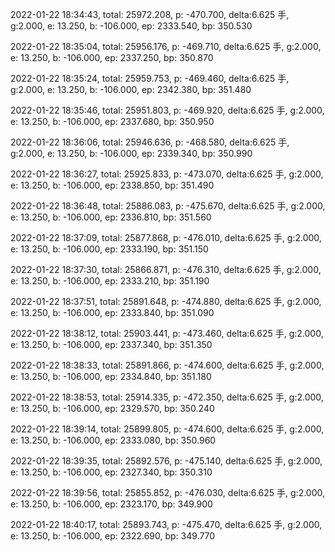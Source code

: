 2022-01-22 18:34:43, total: 25972.208, p: -470.700, delta:6.625 手, g:2.000, e: 13.250, b: -106.000, ep: 2333.540, bp: 350.530

2022-01-22 18:35:04, total: 25956.176, p: -469.710, delta:6.625 手, g:2.000, e: 13.250, b: -106.000, ep: 2337.250, bp: 350.870

2022-01-22 18:35:24, total: 25959.753, p: -469.460, delta:6.625 手, g:2.000, e: 13.250, b: -106.000, ep: 2342.380, bp: 351.480

2022-01-22 18:35:46, total: 25951.803, p: -469.920, delta:6.625 手, g:2.000, e: 13.250, b: -106.000, ep: 2337.680, bp: 350.950

2022-01-22 18:36:06, total: 25946.636, p: -468.580, delta:6.625 手, g:2.000, e: 13.250, b: -106.000, ep: 2339.340, bp: 350.990

2022-01-22 18:36:27, total: 25925.833, p: -473.070, delta:6.625 手, g:2.000, e: 13.250, b: -106.000, ep: 2338.850, bp: 351.490

2022-01-22 18:36:48, total: 25886.083, p: -475.670, delta:6.625 手, g:2.000, e: 13.250, b: -106.000, ep: 2336.810, bp: 351.560

2022-01-22 18:37:09, total: 25877.868, p: -476.010, delta:6.625 手, g:2.000, e: 13.250, b: -106.000, ep: 2333.190, bp: 351.150

2022-01-22 18:37:30, total: 25866.871, p: -476.310, delta:6.625 手, g:2.000, e: 13.250, b: -106.000, ep: 2333.210, bp: 351.190

2022-01-22 18:37:51, total: 25891.648, p: -474.880, delta:6.625 手, g:2.000, e: 13.250, b: -106.000, ep: 2333.840, bp: 351.090

2022-01-22 18:38:12, total: 25903.441, p: -473.460, delta:6.625 手, g:2.000, e: 13.250, b: -106.000, ep: 2337.340, bp: 351.350

2022-01-22 18:38:33, total: 25891.866, p: -474.600, delta:6.625 手, g:2.000, e: 13.250, b: -106.000, ep: 2334.840, bp: 351.180

2022-01-22 18:38:53, total: 25914.335, p: -472.350, delta:6.625 手, g:2.000, e: 13.250, b: -106.000, ep: 2329.570, bp: 350.240

2022-01-22 18:39:14, total: 25899.805, p: -474.600, delta:6.625 手, g:2.000, e: 13.250, b: -106.000, ep: 2333.080, bp: 350.960

2022-01-22 18:39:35, total: 25892.576, p: -475.140, delta:6.625 手, g:2.000, e: 13.250, b: -106.000, ep: 2327.340, bp: 350.310

2022-01-22 18:39:56, total: 25855.852, p: -476.030, delta:6.625 手, g:2.000, e: 13.250, b: -106.000, ep: 2323.170, bp: 349.900

2022-01-22 18:40:17, total: 25893.743, p: -475.470, delta:6.625 手, g:2.000, e: 13.250, b: -106.000, ep: 2322.690, bp: 349.770
